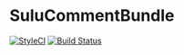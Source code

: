 # SuluCommentBundle

[![StyleCI](https://styleci.io/repos/25727590/shield)](https://styleci.io/repos/25727590)
[![Build Status](https://travis-ci.org/sulu/SuluCommentBundle.svg?branch=master)](https://travis-ci.org/sulu/SuluCommentBundle)

